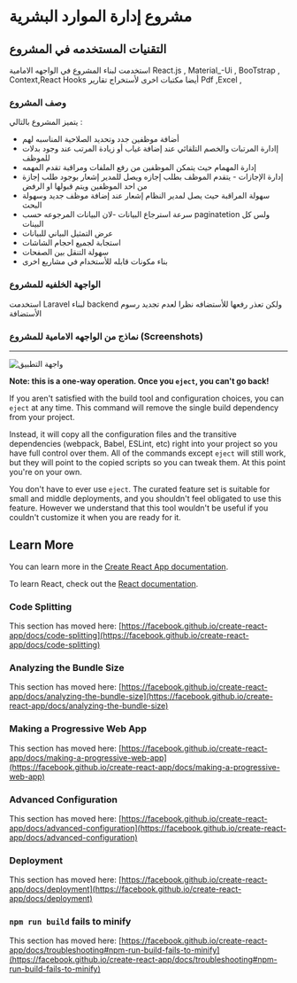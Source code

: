 # مشروع إدارة الموارد البشرية 
 

## التقنيات المستخدمه في المشروع

استخدمت لبناء المشروع في الواجهه الامامية React.js , Material_-Ui , BooTstrap , Context,React Hooks
أيضا مكتبات اخرى لأستخراج تقارير Pdf ,Excel ,

###  وصف المشروع

يتميز المشروع بالتالي :<br/>
 * أضافة موظفين جدد وتحديد الصلاحية المناسبه لهم   </br>
 * إادارة المرتبات والخصم التلقائي عند إضافة غياب أو زيادة المرتب عند وجود بدلات للموظف </br>
 * إدارة المهمام حيث يتمكن الموظفين من رفع الملفات ومراقبة تقدم المهمه </br>
 * إدارة الإجازات - يتقدم الموظف بطلب إجازه ويصل للمدير إشعار بوجود طلب إجازة من احد الموظفين ويتم قبولها او الرفض </br>
 * سهولة المراقبة حيث يصل لمدير النظام إشعار عند إضافة موظف جديد وسهولة البحث </br>
 * سرعة استرجاع البيانات -لان البيانات المرجوعه حسب paginatetion ولس كل البينات  </br> 
 * عرض التمثيل البياني للبيانات </br>
 * استجابة لجميع احجام الشاشات </br>
 * سهولة التنقل بين الصفحات </br>
 * بناء مكونات قابله للأستخدام في مشاريع اخرى </br>
   

 
 ### الواجهة الخلفيه للمشروع 
استخدمت Laravel لبناء backend  ولكن تعذر رفعها للأستضافه نظرا لعدم تجديد رسوم الأستضافة 
 
 

### نماذج من الواجهه الامامية للمشروع (Screenshots) 
- - -
![واجهة التطبيق](screenshots/home1.PNG/.)

**Note: this is a one-way operation. Once you `eject`, you can't go back!**

If you aren't satisfied with the build tool and configuration choices, you can `eject` at any time. This command will remove the single build dependency from your project.

Instead, it will copy all the configuration files and the transitive dependencies (webpack, Babel, ESLint, etc) right into your project so you have full control over them. All of the commands except `eject` will still work, but they will point to the copied scripts so you can tweak them. At this point you're on your own.

You don't have to ever use `eject`. The curated feature set is suitable for small and middle deployments, and you shouldn't feel obligated to use this feature. However we understand that this tool wouldn't be useful if you couldn't customize it when you are ready for it.

## Learn More

You can learn more in the [Create React App documentation](https://facebook.github.io/create-react-app/docs/getting-started).

To learn React, check out the [React documentation](https://reactjs.org/).

### Code Splitting

This section has moved here: [https://facebook.github.io/create-react-app/docs/code-splitting](https://facebook.github.io/create-react-app/docs/code-splitting)

### Analyzing the Bundle Size

This section has moved here: [https://facebook.github.io/create-react-app/docs/analyzing-the-bundle-size](https://facebook.github.io/create-react-app/docs/analyzing-the-bundle-size)

### Making a Progressive Web App

This section has moved here: [https://facebook.github.io/create-react-app/docs/making-a-progressive-web-app](https://facebook.github.io/create-react-app/docs/making-a-progressive-web-app)

### Advanced Configuration

This section has moved here: [https://facebook.github.io/create-react-app/docs/advanced-configuration](https://facebook.github.io/create-react-app/docs/advanced-configuration)

### Deployment

This section has moved here: [https://facebook.github.io/create-react-app/docs/deployment](https://facebook.github.io/create-react-app/docs/deployment)

### `npm run build` fails to minify

This section has moved here: [https://facebook.github.io/create-react-app/docs/troubleshooting#npm-run-build-fails-to-minify](https://facebook.github.io/create-react-app/docs/troubleshooting#npm-run-build-fails-to-minify)
